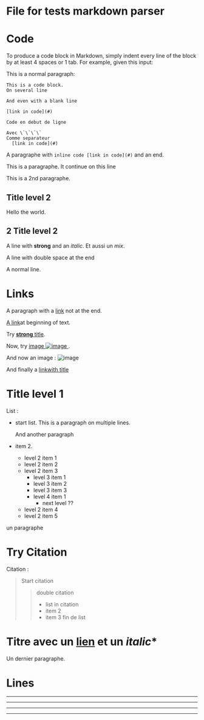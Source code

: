 # File for tests markdown parser


# Code

To produce a code block in Markdown, simply indent every line of the block by at least 4 spaces or 1 tab. For example, given this input:

This is a normal paragraph:

    This is a code block.
    On several line
    
    And even with a blank line
    
    [link in code](#)

````
Code en debut de ligne

Avec \`\`\`\`
Comme separateur
  [link in code](#)

````

A paragraphe with ````inline code [link in code](#)```` and an end.

This is a paragraphe.
It continue on this line

This is a 2nd paragraphe.

## Title level 2

Hello the world.

## 2 Title level 2

A line with **strong** and an *italic*.
Et aussi un *mix*.


A line with double space at the end  

A normal line.

# Links

A paragraph with a  [link](#) not at the end.

[A link](#)at beginning of text.

Try [**strong** title](https://wiki.eclipse.org/The_Official_Eclipse_FAQs#Workspace_and_Resources_API).

Now, try [image ![image](https://www.eclipse.org/images/egg-incubation.png) ](https://wiki.eclipse.org/The_Official_Eclipse_FAQs#Workspace_and_Resources_API).

And now an image : ![image](https://www.eclipse.org/images/egg-incubation.png)

And finally a [linkwith title](# "title")


# Title level 1

List :

- start list. This is a paragraph
  on multiple lines.
  
  And another paragraph
- item 2.
  * level 2 item 1
  * level 2 item 2
  - level 2 item 3
    - level 3 item 1
    - level 3 item 2
    - level 3 item 3
    - level 4 item 1
        - next level ??
  - level 2 item 4
  - level 2 item 5
  
un paragraphe 
	  
# Try Citation
Citation :

> Start citation
> > double citation
> > - list in citation
> > - item 2
> > - item 3
> > fin de list
> > 

# Titre avec un [lien](#) et un *italic**

Un dernier paragraphe.

# Lines

* * *

----------------------

*************

- - -



